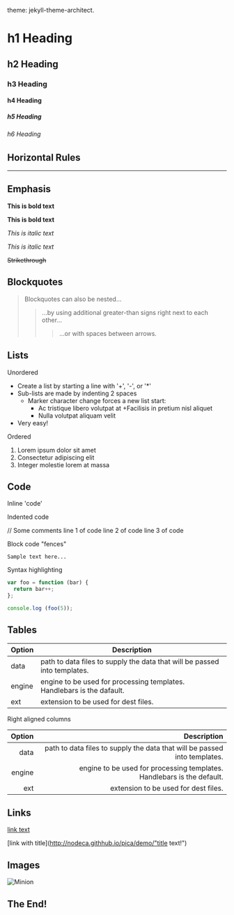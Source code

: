 theme: jekyll-theme-architect.

# h1 Heading
## h2 Heading
### h3 Heading
#### h4 Heading
##### h5 Heading
###### h6 Heading


## Horizontal Rules

___


## Emphasis

**This is bold text**

__This is bold text__

*This is italic text*

_This is italic text_

~~Strikethrough~~


## Blockquotes


>Blockquotes can also be nested...
>>...by using additional greater-than signs right next to each other...
> > >...or with spaces between arrows.


## Lists

Unordered

+ Create a list by starting a line with '+', '-', or '*'
+ Sub-lists are made by indenting 2 spaces
  - Marker character change forces a new list start:
    * Ac tristique libero volutpat at
    +Facilisis in pretium nisl aliquet
    - Nulla volutpat aliquam velit
+ Very easy!

Ordered

1. Lorem ipsum dolor sit amet
2. Consectetur adipiscing elit
3. Integer molestie lorem at massa

## Code

Inline 'code'

Indented code

  // Some comments
  line 1 of code
  line 2 of code
  line 3 of code


Block code "fences"

```
Sample text here...
```

Syntax highlighting

```js
var foo = function (bar) {
  return bar++;
};

console.log (foo(5));
```

## Tables

| Option | Description |
| ------ | ----------- |
| data   | path to data files to supply the data that will be passed into templates. |
|engine  | engine to be used for processing templates. Handlebars is the dafault. |
|ext     | extension to be used for dest files. |

Right aligned columns

| Option | Description |
| -----: | ----------: |
| data   | path to data files to supply the data that will be passed into templates. |
| engine | engine to be used for processing templates. Handlebars is the default. |
| ext    | extension to be used for dest files. |


## Links

[link text](http://dev.nodeca.com)

[link with title](http://nodeca.githhub.io/pica/demo/"title text!")

## Images

![Minion](https://octodex.github.com/images/minion.png)

## The End!
